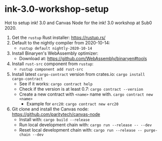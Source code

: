 # ink-3.0-workshop-setup
Hot to setup ink! 3.0 and Canvas Node for the ink! 3.0 workshop at Sub0 2020.

1. Get the `rustup` Rust installer: https://rustup.rs/
1. Default to the nightly compiler from 2020-10-14:
    - `rustup default nightly-2020-10-14`
1. Install Binaryen's WebAssembly optimizer:
    - Download at: https://github.com/WebAssembly/binaryen#tools
1. Install `rust-src` component from `rustup`:
    - `rustup component add rust-src`
1. Install latest `cargo-contract` version from crates.io: `cargo install cargo-contract`
    - See if it works: `cargo contract help`
    - Check if the version is at least 0.7: `cargo contract --version`
    - Create a new contract with `<name>` name with. `cargo contract new <name>`
        - Example for `erc20`: `cargo contract new erc20`
1. Git clone and install the Canvas node: https://github.com/paritytech/canvas-node
    - Install with: `cargo build --release`
    - Run local development chain with: `cargo run --release -- --dev`
    - Reset local development chain with: `cargo run --release -- purge-chain --dev`
